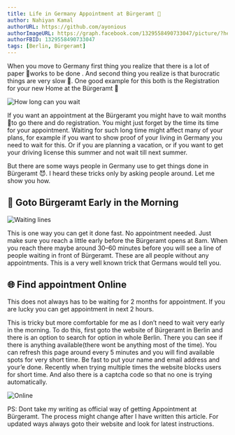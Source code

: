 ```yaml
---
title: Life in Germany Appointment at Bürgeramt 🏢
author: Nahiyan Kamal
authorURL: https://github.com/ayonious
authorImageURL: https://graph.facebook.com/1329558490733047/picture/?height=200&width=200
authorFBID: 1329558490733047
tags: [Berlin, Bürgeramt]
---
```


When you move to Germany first thing you realize that there is a lot of paper 🧻works to be done . And second thing you realize is that burocratic things are very slow 🐌. One good example for this both is the Registration for your new Home at the Bürgeramt 🏢

![How long can you wait](/img/blog/2021-03-03-appointment-in-germany/alexis-antoine-sUVwjJOsVYo-unsplash.jpg)

If you want an appointment at the Bürgeramt you might have to wait months 🤦to go there and do registration. You might just forget by the time its time for your appointment. Waiting for such long time might affect many of your plans, for example if you want to show proof of your living in Germany you need to wait for this. Or if you are planning a vacation, or if you want to get your driving license this summer and not wait till next summer.

But there are some ways people in Germany use to get things done in Bürgeramt 😈. I heard these tricks only by asking people around. Let me show you how.

## 🥱 Goto Bürgeramt Early in the Morning

![Waiting lines](/img/blog/2021-03-03-appointment-in-germany/ethan-hu-s2NPL7XBsUk-unsplash.jpg)

This is one way you can get it done fast. No appointment needed. Just make sure you reach a little early before the Bürgeramt opens at 8am. When you reach there maybe around 30–60 minutes before you will see a line of people waiting in front of Bürgeramt. These are all people without any appointments. This is a very well known trick that Germans would tell you.

## 🌐 Find appointment Online

This does not always has to be waiting for 2 months for appointment. If you are lucky you can get appointment in next 2 hours.

This is tricky but more comfortable for me as I don’t need to wait very early in the morning. To do this, first goto the website of Bürgeramt in Berlin and there is an option to search for option in whole Berlin. There you can see if there is anything available(there wont be anything most of the time). You can refresh this page around every 5 minutes and you will find available spots for very short time. Be fast to put your name and email address and your’e done.
Recently when trying multiple times the website blocks users for short time. And also there is a captcha code so that no one is trying automatically.

![Online](/img/blog/2021-03-03-appointment-in-germany/pexels-cottonbro-5076531.jpg)

PS: Dont take my writing as official way of getting Appointment at Bürgeramt. The process might change after I have written this article. For updated ways always goto their website and look for latest instructions.
